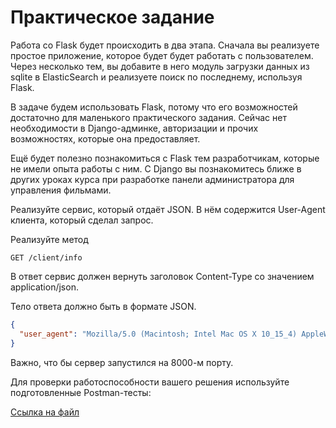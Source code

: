 # **Практическое задание**

Работа со Flask будет происходить в два этапа. Сначала вы реализуете простое приложение, которое будет будет работать с пользователем. Через несколько тем, вы добавите в него модуль загрузки данных из sqlite в ElasticSearch и реализуете поиск по последнему, используя Flask.

В задаче будем использовать Flask, потому что его возможностей достаточно для маленького практического задания. Сейчас нет необходимости в Django-админке, авторизации и прочих возможностях, которые она предоставляет. 

Ещё будет полезно познакомиться с Flask тем разработчикам, которые не имели опыта работы с ним. С Django вы познакомитесь ближе в других уроках курса при разработке панели администратора для управления фильмами.

Реализуйте сервис, который отдаёт JSON. В нём содержится User-Agent клиента, который сделал запрос.

Реализуйте метод

```http request
GET /client/info
```

В ответ сервис должен вернуть заголовок Content-Type со значением application/json. 

Тело ответа должно быть в формате JSON.

```json
{
  "user_agent": "Mozilla/5.0 (Macintosh; Intel Mac OS X 10_15_4) AppleWebKit/605.1.15 (KHTML, like Gecko) Version/13.1 Safari/605.1.15"
}
```

Важно, что бы сервер запустился на 8000-м порту.

Для проверки работоспособности вашего решения используйте подготовленные Postman-тесты:

[Ссылка на файл](https://code.s3.yandex.net/middle-python/learning-materials/UserAgent%20API.json)